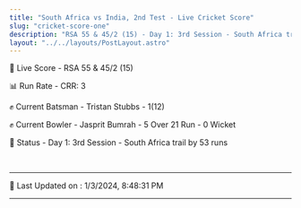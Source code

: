 ```yaml
---
title: "South Africa vs India, 2nd Test - Live Cricket Score"
slug: "cricket-score-one"
description: "RSA 55 & 45/2 (15) - Day 1: 3rd Session - South Africa trail by 53 runs."
layout: "../../layouts/PostLayout.astro"
---
```


🔴 Live Score - RSA 55 & 45/2 (15)  

📊 Run Rate - CRR: 3  

✊ Current Batsman - Tristan Stubbs - 1(12)  

✊ Current Bowler - Jasprit Bumrah - 5 Over 21 Run - 0 Wicket  

📑 Status - Day 1: 3rd Session - South Africa trail by 53 runs

<br />

***

📝 Last Updated on : 1/3/2024, 8:48:31 PM

***

